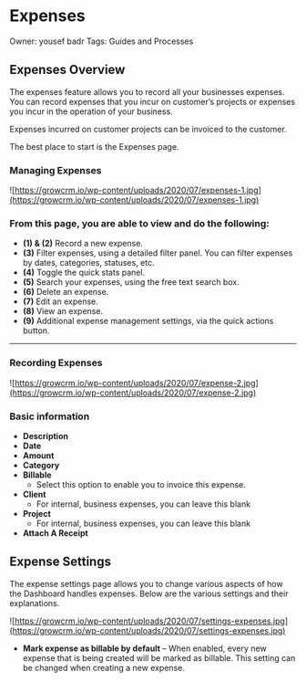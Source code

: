 # Expenses

Owner: yousef badr
Tags: Guides and Processes

## **Expenses Overview**

The expenses feature allows you to record all your businesses expenses. You can record expenses that you incur on customer’s projects or expenses you incur in the operation of your business.

Expenses incurred on customer projects can be invoiced to the customer.

The best place to start is the Expenses page.

### **Managing Expenses**

![https://growcrm.io/wp-content/uploads/2020/07/expenses-1.jpg](https://growcrm.io/wp-content/uploads/2020/07/expenses-1.jpg)

### **From this page, you are able to view and do the following:**

- **(1) & (2)** Record a new expense.
- **(3)** Filter expenses, using a detailed filter panel. You can filter expenses by dates, categories, statuses, etc.
- **(4)** Toggle the quick stats panel.
- **(5)** Search your expenses, using the free text search box.
- **(6)** Delete an expense.
- **(7)** Edit an expense.
- **(8)** View an expense.
- **(9)** Additional expense management settings, via the quick actions button.

---

### **Recording Expenses**

![https://growcrm.io/wp-content/uploads/2020/07/expense-2.jpg](https://growcrm.io/wp-content/uploads/2020/07/expense-2.jpg)

### **Basic information**

- **Description**
- **Date**
- **Amount**
- **Category**
- **Billable**
    - Select this option to enable you to invoice this expense.
- **Client**
    - For internal, business expenses, you can leave this blank
- **Project**
    - For internal, business expenses, you can leave this blank
- **Attach A Receipt**

## **Expense Settings**

The expense settings page allows you to change various aspects of how the Dashboard handles expenses. Below are the various settings and their explanations.

![https://growcrm.io/wp-content/uploads/2020/07/settings-expenses.jpg](https://growcrm.io/wp-content/uploads/2020/07/settings-expenses.jpg)

- **Mark expense as billable by default** – When enabled, every new expense that is being created will be marked as billable. This setting can be changed when creating a new expense.